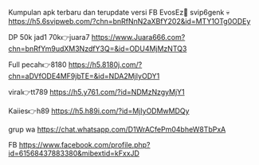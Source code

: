 Kumpulan apk terbaru dan terupdate versi FB EvosEz🤙 svip6genk
💀 https://h5.6svipweb.com/?chn=bnRfNnN2aXBfY202&id=MTY1OTg0ODEy

DP 50k jad1 70k👉juara7 https://www.Juara666.com?chn=bnRfYm9udXM3NzdfY3Q=&id=ODU4MjMzNTQ3

Full pecah👉8180 https://h5.8180j.com/?chn=aDVfODE4MF9jbTE=&id=NDA2MjIyODY1

viral👉tt789 https://h5.y761.com/?id=NDMzNzgyMjY1

Kaiies👉h89 https://h5.h89i.com/?id=MjIyODMwMDQy

grup wa https://chat.whatsapp.com/D1WrACfePm04bheW8TbPxA

FB https://www.facebook.com/profile.php?id=61568437883380&mibextid=kFxxJD
